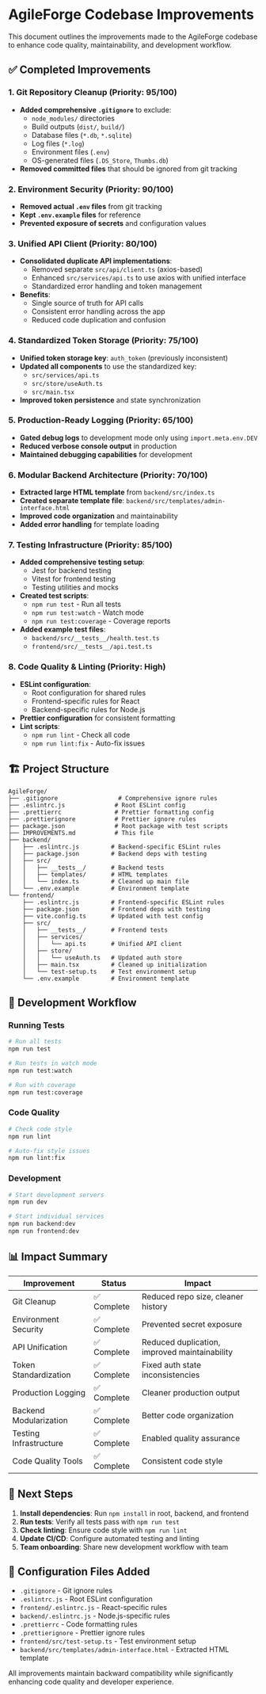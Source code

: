 # AgileForge Codebase Improvements

This document outlines the improvements made to the AgileForge codebase to enhance code quality, maintainability, and development workflow.

## ✅ Completed Improvements

### 1. Git Repository Cleanup (Priority: 95/100)
- **Added comprehensive `.gitignore`** to exclude:
  - `node_modules/` directories
  - Build outputs (`dist/`, `build/`)
  - Database files (`*.db`, `*.sqlite`)
  - Log files (`*.log`)
  - Environment files (`.env`)
  - OS-generated files (`.DS_Store`, `Thumbs.db`)
- **Removed committed files** that should be ignored from git tracking

### 2. Environment Security (Priority: 90/100)
- **Removed actual `.env` files** from git tracking
- **Kept `.env.example` files** for reference
- **Prevented exposure of secrets** and configuration values

### 3. Unified API Client (Priority: 80/100)
- **Consolidated duplicate API implementations**:
  - Removed separate `src/api/client.ts` (axios-based)
  - Enhanced `src/services/api.ts` to use axios with unified interface
  - Standardized error handling and token management
- **Benefits**:
  - Single source of truth for API calls
  - Consistent error handling across the app
  - Reduced code duplication and confusion

### 4. Standardized Token Storage (Priority: 75/100)
- **Unified token storage key**: `auth_token` (previously inconsistent)
- **Updated all components** to use the standardized key:
  - `src/services/api.ts`
  - `src/store/useAuth.ts`
  - `src/main.tsx`
- **Improved token persistence** and state synchronization

### 5. Production-Ready Logging (Priority: 65/100)
- **Gated debug logs** to development mode only using `import.meta.env.DEV`
- **Reduced verbose console output** in production
- **Maintained debugging capabilities** for development

### 6. Modular Backend Architecture (Priority: 70/100)
- **Extracted large HTML template** from `backend/src/index.ts`
- **Created separate template file**: `backend/src/templates/admin-interface.html`
- **Improved code organization** and maintainability
- **Added error handling** for template loading

### 7. Testing Infrastructure (Priority: 85/100)
- **Added comprehensive testing setup**:
  - Jest for backend testing
  - Vitest for frontend testing
  - Testing utilities and mocks
- **Created test scripts**:
  - `npm run test` - Run all tests
  - `npm run test:watch` - Watch mode
  - `npm run test:coverage` - Coverage reports
- **Added example test files**:
  - `backend/src/__tests__/health.test.ts`
  - `frontend/src/__tests__/api.test.ts`

### 8. Code Quality & Linting (Priority: High)
- **ESLint configuration**:
  - Root configuration for shared rules
  - Frontend-specific rules for React
  - Backend-specific rules for Node.js
- **Prettier configuration** for consistent formatting
- **Lint scripts**:
  - `npm run lint` - Check all code
  - `npm run lint:fix` - Auto-fix issues

## 🏗️ Project Structure

```
AgileForge/
├── .gitignore                 # Comprehensive ignore rules
├── .eslintrc.js              # Root ESLint config
├── .prettierrc               # Prettier formatting config
├── .prettierignore           # Prettier ignore rules
├── package.json              # Root package with test scripts
├── IMPROVEMENTS.md           # This file
├── backend/
│   ├── .eslintrc.js         # Backend-specific ESLint rules
│   ├── package.json         # Backend deps with testing
│   ├── src/
│   │   ├── __tests__/       # Backend tests
│   │   ├── templates/       # HTML templates
│   │   └── index.ts         # Cleaned up main file
│   └── .env.example         # Environment template
└── frontend/
    ├── .eslintrc.js         # Frontend-specific ESLint rules
    ├── package.json         # Frontend deps with testing
    ├── vite.config.ts       # Updated with test config
    ├── src/
    │   ├── __tests__/       # Frontend tests
    │   ├── services/
    │   │   └── api.ts       # Unified API client
    │   ├── store/
    │   │   └── useAuth.ts   # Updated auth store
    │   ├── main.tsx         # Cleaned up initialization
    │   └── test-setup.ts    # Test environment setup
    └── .env.example         # Environment template
```

## 🚀 Development Workflow

### Running Tests
```bash
# Run all tests
npm run test

# Run tests in watch mode
npm run test:watch

# Run with coverage
npm run test:coverage
```

### Code Quality
```bash
# Check code style
npm run lint

# Auto-fix style issues
npm run lint:fix
```

### Development
```bash
# Start development servers
npm run dev

# Start individual services
npm run backend:dev
npm run frontend:dev
```

## 📊 Impact Summary

| Improvement | Status | Impact |
|-------------|--------|---------|
| Git Cleanup | ✅ Complete | Reduced repo size, cleaner history |
| Environment Security | ✅ Complete | Prevented secret exposure |
| API Unification | ✅ Complete | Reduced duplication, improved maintainability |
| Token Standardization | ✅ Complete | Fixed auth state inconsistencies |
| Production Logging | ✅ Complete | Cleaner production output |
| Backend Modularization | ✅ Complete | Better code organization |
| Testing Infrastructure | ✅ Complete | Enabled quality assurance |
| Code Quality Tools | ✅ Complete | Consistent code style |

## 🎯 Next Steps

1. **Install dependencies**: Run `npm install` in root, backend, and frontend
2. **Run tests**: Verify all tests pass with `npm run test`
3. **Check linting**: Ensure code style with `npm run lint`
4. **Update CI/CD**: Configure automated testing and linting
5. **Team onboarding**: Share new development workflow with team

## 🔧 Configuration Files Added

- `.gitignore` - Git ignore rules
- `.eslintrc.js` - Root ESLint configuration
- `frontend/.eslintrc.js` - React-specific rules
- `backend/.eslintrc.js` - Node.js-specific rules
- `.prettierrc` - Code formatting rules
- `.prettierignore` - Prettier ignore rules
- `frontend/src/test-setup.ts` - Test environment setup
- `backend/src/templates/admin-interface.html` - Extracted HTML template

All improvements maintain backward compatibility while significantly enhancing code quality and developer experience. 